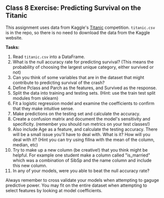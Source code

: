 ## Class 8 Exercise: Predicting Survival on the Titanic

This assignment uses data from Kaggle's [Titanic](https://www.kaggle.com/c/titanic/data) competition. `titanic.csv` is in the repo, so there is no need to download the data from the Kaggle website.

**Tasks:**

1. Read `titanic.csv` into a DataFrame.
2. What is the null accuracy rate for predicting survival? (This means the probability of choosing the largest unique category, either survived or not)
3. Can you think of some variables that are in the dataset that might contribute to predicting survival of the crash?
4. Define Pclass and Parch as the features, and Survived as the response.
5. Split the data into training and testing sets. (Hint: use the train test split modules from sklearn)
6. Fit a logistic regression model and examine the coefficients to confirm that they make intuitive sense.
7. Make predictions on the testing set and calculate the accuracy.
8. Create a confusion matrix and document the model's sensitivity and specificity. (remember you should run metrics on your test classes!)
9. Also include Age as a feature, and calculate the testing accuracy. There will be a small issue you'll have to deal with. What is it? How will you deal with it? (Hint you can try using fillna with the mean of the column, median, etc)
10. Try to make up a new column (be creative!) that you think might be helpful. For example one student make a column called "is_married" which was a combination of SibSp and the name column and include this new column.
11. In any of your models, were you able to beat the null accuracy rate?



Always remember to cross validate your models when attempting to gaguge predictive power. You may fit on the entire dataset when attempting to select features by looking at model coefficients.